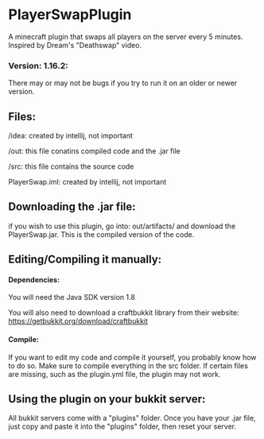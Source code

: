 # PlayerSwapPlugin
A minecraft plugin that swaps all players on the server every 5 minutes. Inspired by Dream's "Deathswap" video.

### Version: 1.16.2:
There may or may not be bugs if you try to run it on an older or newer version.

## Files:
/idea: created by intellij, not important 

/out: this file conatins compiled code and the .jar file

/src: this file contains the source code

PlayerSwap.iml: created by intellij, not important

## Downloading the .jar file:
if you wish to use this plugin, go into: out/artifacts/ and download the PlayerSwap.jar. This is the compiled version of the code. 

## Editing/Compiling it manually:
#### Dependencies: 
You will need the Java SDK version 1.8 

You will also need to download a craftbukkit library from their website: https://getbukkit.org/download/craftbukkit

#### Compile: 
If you want to edit my code and compile it yourself, you probably know how to do so. Make sure to compile everything in the src folder. If certain files are missing, such as
the plugin.yml file, the plugin may not work. 


## Using the plugin on your bukkit server:
All bukkit servers come with a "plugins" folder. Once you have your .jar file, just copy and paste it into the "plugins" folder, then reset your server. 


